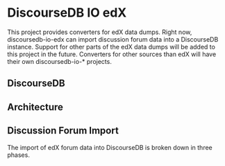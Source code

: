 # DiscourseDB IO edX
This project provides converters for edX data dumps. Right now, discoursedb-io-edx can import discussion forum data into a DiscourseDB instance. Support for other parts of the edX data dumps will be added to this project in the future. Converters for other sources than edX will have their own discoursedb-io-* projects.

## DiscourseDB

## Architecture

## Discussion Forum Import
The import of edX forum data into DiscourseDB is broken down in three phases.

